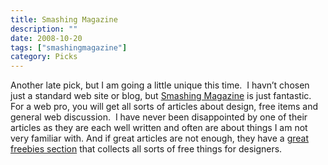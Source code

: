 ```yaml
---
title: Smashing Magazine
description: ""
date: 2008-10-20
tags: ["smashingmagazine"]
category: Picks
---
```



Another late pick, but I am going a little unique this time.&nbsp; I havn’t chosen just a standard web site or blog, but <a href="https://web.archive.org/web/20131211105408/http://www.smashingmagazine.com/">Smashing Magazine</a> is just fantastic. For a web pro, you will get all sorts of articles about design, free items and general web discussion.&nbsp; I have never been disappointed by one of their articles as they are each well written and often are about things I am not very familiar with. And if great articles are not enough, they have a <a href="https://web.archive.org/web/20131211105408/http://www.smashingmagazine.com/smashing-freebies/">great freebies section</a> that collects all sorts of free things for designers.
